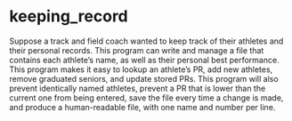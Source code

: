 # keeping_record
Suppose a track and field coach wanted to keep track of their athletes and their personal records. This program can write and manage a file that contains each athlete’s name, as well as their personal best performance. This program makes it easy to lookup an athlete’s PR, add new athletes, remove graduated seniors, and update stored PRs. This program will also prevent identically named athletes, prevent a PR that is lower than the current one from being entered, save the file every time a change is made, and produce a human-readable file, with one name and number per line.
